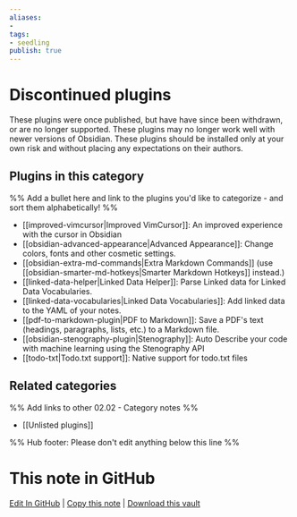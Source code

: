 ```yaml
---
aliases:
- 
tags: 
- seedling 
publish: true
---
```



# Discontinued plugins

These plugins were once published, but have have since been withdrawn, or are no longer supported. These plugins may no longer work well with newer versions of Obsidian. These plugins should be installed only at your own risk and without placing any expectations on their authors. 

## Plugins in this category

%% Add a bullet here and link to the plugins you'd like to categorize - and sort them alphabetically! %%

- [[improved-vimcursor|Improved VimCursor]]: An improved experience with the cursor in Obsidian
- [[obsidian-advanced-appearance|Advanced Appearance]]: Change colors, fonts and other cosmetic settings.
- [[obsidian-extra-md-commands|Extra Markdown Commands]] (use [[obsidian-smarter-md-hotkeys|Smarter Markdown Hotkeys]] instead.)
- [[linked-data-helper|Linked Data Helper]]: Parse Linked data for Linked Data Vocabularies.
- [[linked-data-vocabularies|Linked Data Vocabularies]]: Add linked data to the YAML of your notes.
- [[pdf-to-markdown-plugin|PDF to Markdown]]: Save a PDF's text (headings, paragraphs, lists, etc.) to a Markdown file.
- [[obsidian-stenography-plugin|Stenography]]: Auto Describe your code with machine learning using the Stenography API
- [[todo-txt|Todo.txt support]]: Native support for todo.txt files

## Related categories

%% Add links to other 02.02 - Category notes %%

- [[Unlisted plugins]]

%% Hub footer: Please don't edit anything below this line %%

# This note in GitHub

<span class="git-footer">[Edit In GitHub](https://github.dev/obsidian-community/obsidian-hub/blob/main/02%20-%20Community%20Expansions/02.01%20Plugins%20by%20Category/Discontinued%20plugins.md "git-hub-edit-note") | [Copy this note](https://raw.githubusercontent.com/obsidian-community/obsidian-hub/main/02%20-%20Community%20Expansions/02.01%20Plugins%20by%20Category/Discontinued%20plugins.md "git-hub-copy-note") | [Download this vault](https://github.com/obsidian-community/obsidian-hub/archive/refs/heads/main.zip "git-hub-download-vault") </span>

